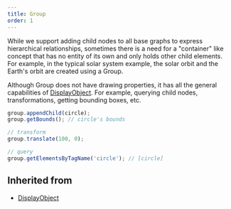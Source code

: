 ```yaml
---
title: Group
order: 1
---
```


While we support adding child nodes to all base graphs to express hierarchical relationships, sometimes there is a need for a "container" like concept that has no entity of its own and only holds other child elements. For example, in the typical solar system example, the solar orbit and the Earth's orbit are created using a Group.

Although Group does not have drawing properties, it has all the general capabilities of [DisplayObject](/en/api/basic/display-object). For example, querying child nodes, transformations, getting bounding boxes, etc.

```js
group.appendChild(circle);
group.getBounds(); // circle's bounds

// transform
group.translate(100, 0);

// query
group.getElementsByTagName('circle'); // [circle]
```

## Inherited from

- [DisplayObject](/en/api/basic/display-object)
